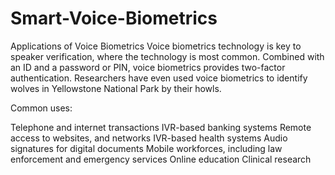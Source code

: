 # Smart-Voice-Biometrics
Applications of Voice Biometrics
Voice biometrics technology is key to speaker verification, where the technology is most common. Combined with an ID and a password or PIN, voice biometrics provides two-factor authentication. Researchers have even used voice biometrics to identify wolves in Yellowstone National Park by their howls.

Common uses:

Telephone and internet transactions
IVR-based banking systems
Remote access to websites, and networks
IVR-based health systems
Audio signatures for digital documents
Mobile workforces, including law enforcement and emergency services
Online education
Clinical research
